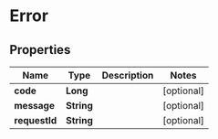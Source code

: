 

# Error


## Properties

Name | Type | Description | Notes
------------ | ------------- | ------------- | -------------
**code** | **Long** |  |  [optional]
**message** | **String** |  |  [optional]
**requestId** | **String** |  |  [optional]



